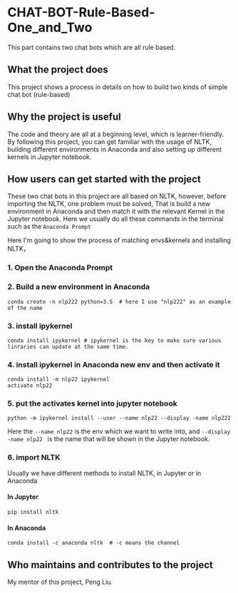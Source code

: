# CHAT-BOT-Rule-Based-One_and_Two
This part contains two chat bots which are all rule based.

## What the project does
This project shows a process in details on how to build two kinds of simple chat bot (rule-based)

## Why the project is useful
The code and theory are all at a beginning level, which is learner-friendly. By following this project, you can get familiar with
the usage of NLTK, building different environments in Anaconda and also setting up different kernels in Jupyter notebook.

## How users can get started with the project
These two chat bots in this project are all based on NLTK, however, before importing the NLTK, one problem must be solved, That is 
build a new environment in Anaconda and then match it with the relevant Kernel in the Jupyter notebook.
Here we usually do all these commands in the terminal such as the `Anaconda Prompt`

Here I'm going to show the process of matching envs&kernels and installing NLTK，

### 1. Open the Anaconda Prompt 
### 2. Build a new environment in Anaconda
```
conda create -n nlp222 python=3.5  # here I use "nlp222" as an example of the name
```
### 3. install ipykernel
```
conda install ipykernel # ipykernel is the key to make sure various linraries can update at the same time.
```
### 4. install ipykernel in Anaconda new env and then activate it
```
conda install -m nlp22 ipykernel
activate nlp22
```
### 5. put the activates kernel into jupyter notebook
```
python -m ipykernel install --user --name nlp22 --display -name nlp222
```
Here the `--name nlp22` is the env which we want to write into, and `--display -name nlp22 ` is the
name that will be shown in the Jupyter notebook.
### 6. import NLTK
Usually we have different methods to install NLTK, in Jupyter or in Anaconda
#### In Jupyter
```
pip install nltk
```
#### In Anaconda
```
conda install -c anaconda nltk  # -c means the channel
```


## Who maintains and contributes to the project
My mentor of this project, Peng Liu. 
